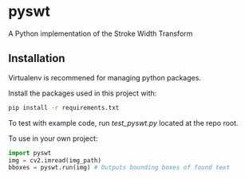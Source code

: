 # pyswt
A Python implementation of the Stroke Width Transform

## Installation
Virtualenv is recommened for managing python packages.

Install the packages used in this project with:

```bash
pip install -r requirements.txt
```

To test with example code, run *test_pyswt.py* located at the repo root.

To use in your own project:

```python
import pyswt
img = cv2.imread(img_path)
bboxes = pyswt.run(img) # Outputs bounding boxes of found text
```